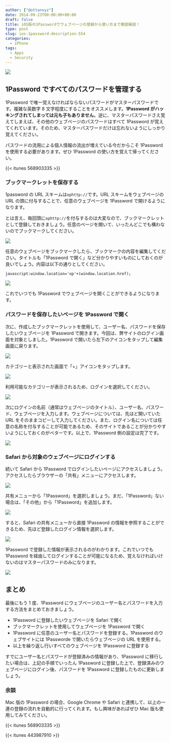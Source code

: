 ```yaml
---
author: ["@ottanxyz"]
date: 2014-09-23T00:00:00+00:00
draft: false
title: iOS版の1Passwordでウェブページの登録から使い方まで徹底解説！
type: post
slug: ios-1password-description-554
categories:
  - iPhone
tags:
  - Apps
  - Security
---
```


![](/uploads/2014/09/140923-54214bb0413ab.jpg)

## 1Password ですべてのパスワードを管理する

1Password で唯一覚えなければならないパスワードがマスターパスワードです。複雑な英数字 8 文字程度にすることをオススメします。**1Password がハッキングされてしまっては元も子もありません**。逆に、マスターパスワードさえ覚えてしまえば、その他のウェブページのパスワードはすべて 1Password が覚えてくれています。そのため、マスターパスワードだけは忘れないようにしっかり覚えてください。

パスワードの流用による個人情報の流出が増えている今だからこそ 1Password を使用する必要があります。ぜひ 1Password の使い方を覚えて帰ってください。

{{< itunes 568903335 >}}

### ブックマークレットを保存する

1password の URL スキームは`ophttp://`です。URL スキームをウェブページの URL の頭に付与することで、任意のウェブページを 1Password で開けるようになります。

とは言え、毎回頭に`ophttp://`を付与するのは大変なので、ブックマークレットとして登録しておきましょう。任意のページを開いて、いったんどこでも構わないのでブックマークしてください。

![](/uploads/2014/09/140923-54215c9401bb2.png)

任意のウェブページをブックマークしたら、ブックマークの内容を編集してください。タイトルも「1Password で開く」など分かりやすいものにしておくのが良いでしょう。内容は以下の通りとしてください。

    javascript:window.location='op'+(window.location.href);

![](/uploads/2014/09/140923-54215c9715451.png)

これでいつでも 1Password でウェブページを開くことができるようになります。

### パスワードを保存したいページを 1Password で開く

次に、作成したブックマークレットを使用して、ユーザー名、パスワードを保存したいウェブページを 1Password で開きます。今回は、弊サイトのログイン画面を対象としました。1Password で開いたら左下のアイコンをタップして編集画面に戻ります。

![](/uploads/2014/09/140923-54215c9952115.png)

カテゴリーと表示された画面で「+」アイコンをタップします。

![](/uploads/2014/09/140923-5421506a64f6b.png)

利用可能なカテゴリーが表示されるため、ログインを選択してください。

![](/uploads/2014/09/140923-5421506c9b2b7.png)

次にログインの名前（通常はウェブページのタイトル）、ユーザー名、パスワード、ウェブページを入力します。ウェブページについては、先ほど開いていた URL をそのままコピーして入力してください。また、ログイン名については任意の名称を付与することが可能であるため、そのサイトであることが分かりやすいようにしておくのがベターです。以上で、1Password 側の設定は完了です。

![](/uploads/2014/09/140923-542162a76aa7a.png)

### Safari から対象のウェブページにログインする

続いて Safari から 1Password でログインしたいページにアクセスしましょう。アクセスしたらブラウザーの「共有」メニューにアクセスします。

![](/uploads/2014/09/140923-54215c9e7d0e2.png)

共有メニューから「1Password」を選択しましょう。まだ、「1Password」ない場合は、「その他」から「1Password」を追加します。

![](/uploads/2014/09/140923-542150756ec3d.png)

すると、Safari の共有メニューから直接 1Password の情報を参照することができるため、先ほど登録したログイン情報を選択します。

![](/uploads/2014/09/140923-54215078e0ca4.png)

1Password で登録した情報が表示されるのがわかります。これでいつでも 1Password を経由してログインすることが可能になるため、覚えなければいけないのはマスターパスワードのみになります。

![](/uploads/2014/09/140923-5421507a6d128.png)

## まとめ

最後にもう 1 度、1Password にウェブページのユーザー名とパスワードを入力する方法をまとめておきましょう。

- 1Password に登録したいウェブページを Safari で開く
- ブックマークレットを使用してウェブページを 1Password で開く
- 1Password に任意のユーザー名とパスワードを登録する。1Password のウェブサイトには 1Passworde で開いたらウェブページの URL を使用する。
- 以上を繰り返し行いすべてのウェブページを 1Password に登録する

すでにユーザー名とパスワードが登録済みの情報があり、1Password に移行したい場合は、上記の手順でいったん 1Password に登録した上で、登録済みのウェブページにログイン後、パスワードを 1Password に登録したものに更新しましょう。

### 余談

Mac 版の 1Password の場合、Google Chrome や Safari と連携して、以上の一連の登録の流れを自動的に行ってくれます。もし興味があればぜひ Mac 版も使用してみてください。

{{< itunes 568903335 >}}

{{< itunes 443987910 >}}
